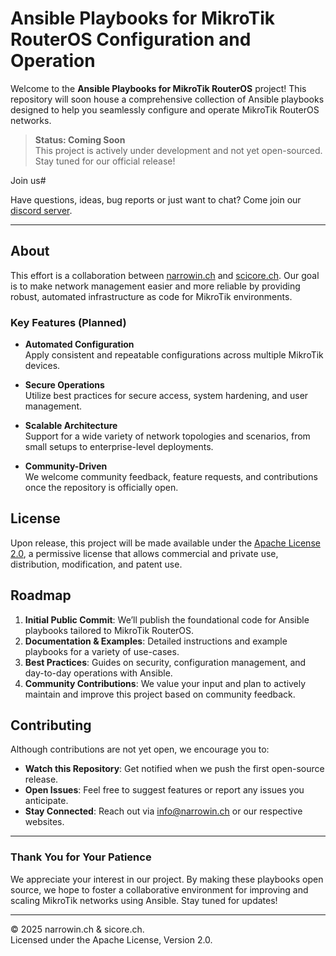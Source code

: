 # Ansible Playbooks for MikroTik RouterOS Configuration and Operation

Welcome to the **Ansible Playbooks for MikroTik RouterOS** project! This repository will soon house a comprehensive collection of Ansible playbooks designed to help you seamlessly configure and operate MikroTik RouterOS networks.

> **Status: Coming Soon**  
> This project is actively under development and not yet open-sourced. Stay tuned for our official release!


Join us#

Have questions, ideas, bug reports or just want to chat? Come join our [discord server](https://discord.gg/BngzYFxy).

---

## About

This effort is a collaboration between [narrowin.ch](https://narrowin.ch) and [scicore.ch](https://scicore.ch). Our goal is to make network management easier and more reliable by providing robust, automated infrastructure as code for MikroTik environments.

### Key Features (Planned)

- **Automated Configuration**  
  Apply consistent and repeatable configurations across multiple MikroTik devices.
  
- **Secure Operations**  
  Utilize best practices for secure access, system hardening, and user management.
  
- **Scalable Architecture**  
  Support for a wide variety of network topologies and scenarios, from small setups to enterprise-level deployments.

- **Community-Driven**  
  We welcome community feedback, feature requests, and contributions once the repository is officially open.

## License

Upon release, this project will be made available under the [Apache License 2.0](LICENSE), a permissive license that allows commercial and private use, distribution, modification, and patent use.

## Roadmap

1. **Initial Public Commit**: We’ll publish the foundational code for Ansible playbooks tailored to MikroTik RouterOS.
2. **Documentation & Examples**: Detailed instructions and example playbooks for a variety of use-cases.
3. **Best Practices**: Guides on security, configuration management, and day-to-day operations with Ansible.
4. **Community Contributions**: We value your input and plan to actively maintain and improve this project based on community feedback.

## Contributing

Although contributions are not yet open, we encourage you to:
- **Watch this Repository**: Get notified when we push the first open-source release.
- **Open Issues**: Feel free to suggest features or report any issues you anticipate.
- **Stay Connected**: Reach out via [info@narrowin.ch](mailto:info@narrowin.ch) or our respective websites.

---

### Thank You for Your Patience

We appreciate your interest in our project. By making these playbooks open source, we hope to foster a collaborative environment for improving and scaling MikroTik networks using Ansible. Stay tuned for updates!

---
© 2025 narrowin.ch & sicore.ch.  
Licensed under the Apache License, Version 2.0.

